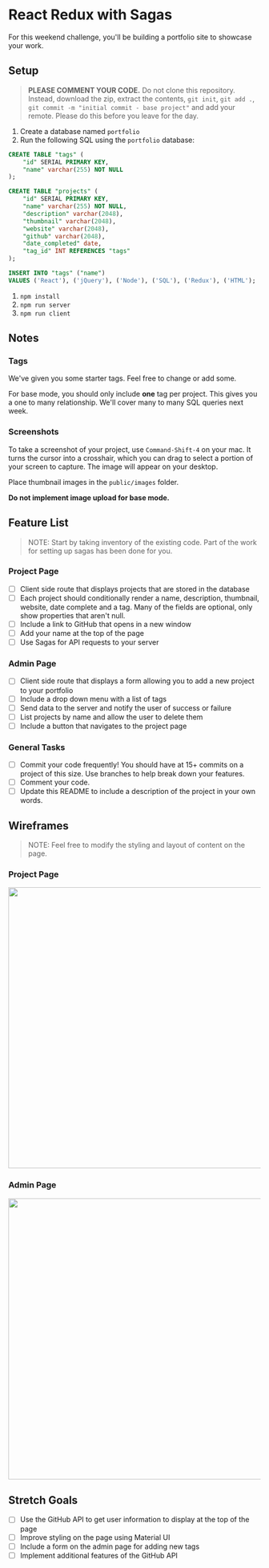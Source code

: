 # React Redux with Sagas

For this weekend challenge, you'll be building a portfolio site to showcase your work. 

## Setup

> **PLEASE COMMENT YOUR CODE.** Do not clone this repository. Instead, download the zip, extract the contents, `git init`, `git add .`, `git commit -m "initial commit - base project"` and add your remote. Please do this before you leave for the day.

1. Create a database named `portfolio`
1. Run the following SQL using the `portfolio` database:

```SQL
CREATE TABLE "tags" (
    "id" SERIAL PRIMARY KEY,
    "name" varchar(255) NOT NULL
);

CREATE TABLE "projects" (
    "id" SERIAL PRIMARY KEY,
    "name" varchar(255) NOT NULL,
    "description" varchar(2048),
    "thumbnail" varchar(2048), 
    "website" varchar(2048),
    "github" varchar(2048),
    "date_completed" date,
    "tag_id" INT REFERENCES "tags"
);

INSERT INTO "tags" ("name") 
VALUES ('React'), ('jQuery'), ('Node'), ('SQL'), ('Redux'), ('HTML');
```

1. `npm install`
1. `npm run server`
1. `npm run client`

## Notes

### Tags

We've given you some starter tags. Feel free to change or add some.

For base mode, you should only include **one** tag per project. This gives you a one to many relationship. We'll cover many to many SQL queries next week. 

### Screenshots

To take a screenshot of your project, use `Command-Shift-4` on your mac. It turns the cursor into a crosshair, which you can drag to select a portion of your screen to capture. The image will appear on your desktop.

Place thumbnail images in the `public/images` folder. 

**Do not implement image upload for base mode.**


## Feature List

> NOTE: Start by taking inventory of the existing code. Part of the work for setting up sagas has been done for you.


### Project Page

- [ ] Client side route that displays projects that are stored in the database
- [ ] Each project should conditionally render a name, description, thumbnail, website, date complete and a tag. Many of the fields are optional, only show properties that aren't null.
- [ ] Include a link to GitHub that opens in a new window
- [ ] Add your name at the top of the page
- [ ] Use Sagas for API requests to your server

### Admin Page

- [ ] Client side route that displays a form allowing you to add a new project to your portfolio
- [ ] Include a drop down menu with a list of tags
- [ ] Send data to the server and notify the user of success or failure
- [ ] List projects by name and allow the user to delete them
- [ ] Include a button that navigates to the project page

### General Tasks

- [ ] Commit your code frequently! You should have at 15+ commits on a project of this size. Use branches to help break down your features.
- [ ] Comment your code.
- [ ] Update this README to include a description of the project in your own words.

## Wireframes

> NOTE: Feel free to modify the styling and layout of content on the page. 

### Project Page

<img src="https://github.com/PrimeAcademy/weekend-6-portfolio/raw/master/wireframes/project_page.png" width="560">


### Admin Page

<img src="https://github.com/PrimeAcademy/weekend-6-portfolio/raw/master/wireframes/admin_page.png" width="560">

## Stretch Goals

- [ ] Use the GitHub API to get user information to display at the top of the page
- [ ] Improve styling on the page using Material UI
- [ ] Include a form on the admin page for adding new tags
- [ ] Implement additional features of the GitHub API